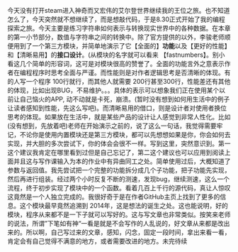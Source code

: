今天没有打开steam进入神奇而又宏伟的艾尔登世界继续我的王位之旅。也不知道怎么了，今天突然就不想继续了，而是想敲代码，于是8.30正式开始了我的编程探索之旅。今天主要是练习字符串如何表示与转换现实世界中的各种数据。在本章的第一小节部分，数值与字符串之间的转换中。除了官方提供的以外，李骏老师顺便用到了一个第三方模块，并简单地演示了它【全面的】**功能**以及【更好的性能】和【清晰易用】的**接口设计**。(从模块的名字就可以看来 【fastnumbers】。别小看这几个简单的形容词，这可是对模块很高的赞誉了。全面的功能言外之意表示作者在编程程序时思考全面与严谨。而性能则是对作者逻辑思考是否清晰的体现。有的人写一个程序 100行就行，而其他人就需要 200行甚至300行，性能差还有其他的体现，比如出现BUG，不易维护。。。具体的表示可以想象我们正在使用某个以前让自己恼火的APP, 动不动就是卡死，崩溃。(暂时没有想到如何用生活中的例子让读者感知到性能，先这么写吧)。而清晰易用的借口，则是设计者对使用者换位思考的体现。如果放在生活中，就是某些产品的设计让人感觉到非常人性化。比如(没有想到，先放着吧)老师在开始演示之前的，说了这么一句话，我觉得需要牢记，不论你是使用内置模块还是第三方模块，都可以先想想如果是你，你会如何去实现，并大胆的多次尝试下，你的体会会很不一样。写到这里，突然意识到。第一这个建议我肯定在哪里看到过但是自己忘记了，第二这个建议也可以应用到阅读上面并且这与写作课输入为本的作业中有异曲同工之处。简单使用过后，大概知道了参数与返回值。我先尝试把一个完整的功能拆分成几个子功能，把子功能先实现，然后再进行组装。经过两个小时反复不断的测速，发现bug，继续测速，这么一个流程，终于初步实现了模块中的一个函数。看着几百上千行的源代码，真让人惊叹这竟然是一个人独立完成的。我很好奇于是在作者GitHub主页上找到了更多的信息。这个模块最早竟然追溯到 2014年，这是想法的诞生之处。这也能说明，好的模块，程序从来都不是一下子就可以写好的。这与写文章也非常类似。按笑来老师的说法，所谓”下笔如有神“一看是就是不会写作的人乱说的，好文章从来都是改出来的。所以啊，自己写过来的文章，感知，闪念，固定一段时间，拿出来看一看，肯定会有自己觉得不满意的地方，或者需要改进的地方。未完待续